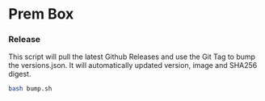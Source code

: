 # Prem Box

### Release

This script will pull the latest Github Releases and use the Git Tag to bump the versions.json. It will automatically updated version, image and SHA256 digest.

```sh
bash bump.sh
```



